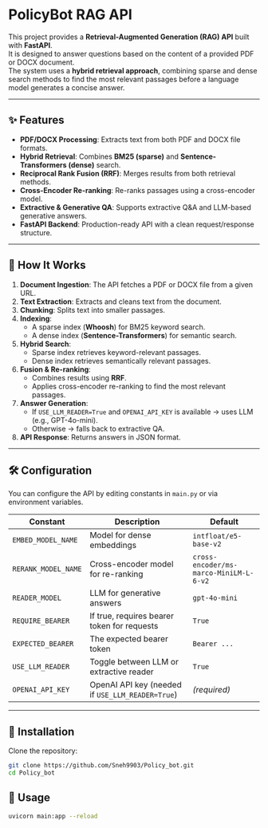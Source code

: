 # PolicyBot RAG API

This project provides a **Retrieval-Augmented Generation (RAG) API** built with **FastAPI**.  
It is designed to answer questions based on the content of a provided PDF or DOCX document.  
The system uses a **hybrid retrieval approach**, combining sparse and dense search methods to find the most relevant passages before a language model generates a concise answer.

---

## ✨ Features

- **PDF/DOCX Processing**: Extracts text from both PDF and DOCX file formats.  
- **Hybrid Retrieval**: Combines **BM25 (sparse)** and **Sentence-Transformers (dense)** search.  
- **Reciprocal Rank Fusion (RRF)**: Merges results from both retrieval methods.  
- **Cross-Encoder Re-ranking**: Re-ranks passages using a cross-encoder model.  
- **Extractive & Generative QA**: Supports extractive Q&A and LLM-based generative answers.  
- **FastAPI Backend**: Production-ready API with a clean request/response structure.  

---

## 🧠 How It Works

1. **Document Ingestion**: The API fetches a PDF or DOCX file from a given URL.  
2. **Text Extraction**: Extracts and cleans text from the document.  
3. **Chunking**: Splits text into smaller passages.  
4. **Indexing**:  
   - A sparse index (**Whoosh**) for BM25 keyword search.  
   - A dense index (**Sentence-Transformers**) for semantic search.  
5. **Hybrid Search**:  
   - Sparse index retrieves keyword-relevant passages.  
   - Dense index retrieves semantically relevant passages.  
6. **Fusion & Re-ranking**:  
   - Combines results using **RRF**.  
   - Applies cross-encoder re-ranking to find the most relevant passages.  
7. **Answer Generation**:  
   - If `USE_LLM_READER=True` and `OPENAI_API_KEY` is available → uses LLM (e.g., GPT-4o-mini).  
   - Otherwise → falls back to extractive QA.  
8. **API Response**: Returns answers in JSON format.  

---

## 🛠️ Configuration

You can configure the API by editing constants in `main.py` or via environment variables.

| Constant             | Description                                      | Default                                     |
|-----------------------|--------------------------------------------------|---------------------------------------------|
| `EMBED_MODEL_NAME`    | Model for dense embeddings                       | `intfloat/e5-base-v2`                       |
| `RERANK_MODEL_NAME`   | Cross-encoder model for re-ranking               | `cross-encoder/ms-marco-MiniLM-L-6-v2`      |
| `READER_MODEL`        | LLM for generative answers                       | `gpt-4o-mini`                               |
| `REQUIRE_BEARER`      | If true, requires bearer token for requests      | `True`                                      |
| `EXPECTED_BEARER`     | The expected bearer token                        | `Bearer ...`                                |
| `USE_LLM_READER`      | Toggle between LLM or extractive reader          | `True`                                      |
| `OPENAI_API_KEY`      | OpenAI API key (needed if `USE_LLM_READER=True`) | *(required)*                                |

---

## 💾 Installation

Clone the repository:

```bash
git clone https://github.com/Sneh9903/Policy_bot.git
cd Policy_bot

```
## 🚀 Usage

```bash
uvicorn main:app --reload
```

